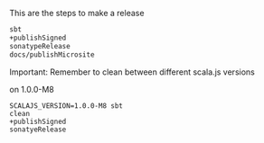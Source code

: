 This are the steps to make a release

```bash
sbt
+publishSigned
sonatypeRelease
docs/publishMicrosite
```

Important: Remember to clean between different scala.js versions

on 1.0.0-M8

```
SCALAJS_VERSION=1.0.0-M8 sbt
clean
+publishSigned
sonatyeRelease
```
